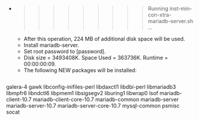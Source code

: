 * >>>>>>>>> Running inst-min-con-xtra-mariadb-server.sh ...
  * After this operation, 224 MB of additional disk space will be used.
  * Install mariadb-server.
  * Set root password to [password].
  * Disk size = 3493408K. Space Used = 363736K. Runtime = 00:00:00:09.
  * The following NEW packages will be installed:
  ```bash
galera-4 gawk libconfig-inifiles-perl libdaxctl1 libdbi-perl
libmariadb3 libmpfr6 libndctl6 libpmem1 libsigsegv2
liburing1 libwrap0 lsof mariadb-client-10.7 mariadb-client-core-10.7
mariadb-common mariadb-server mariadb-server-10.7 mariadb-server-core-10.7 mysql-common
psmisc socat
  ```
